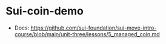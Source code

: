# Sui-coin-demo

- Docs: https://github.com/sui-foundation/sui-move-intro-course/blob/main/unit-three/lessons/5_managed_coin.md
